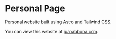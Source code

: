 # Personal Page

Personal website built using Astro and Tailwind CSS.

You can view this website at [juanabbona.com](juanabbona.com).
